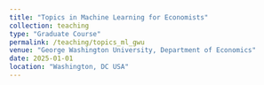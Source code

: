 ```yaml
---
title: "Topics in Machine Learning for Economists"
collection: teaching
type: "Graduate Course"
permalink: /teaching/topics_ml_gwu
venue: "George Washington University, Department of Economics"
date: 2025-01-01
location: "Washington, DC USA"
---
```


